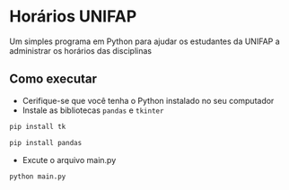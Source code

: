 # Horários UNIFAP

Um simples programa em Python para ajudar os estudantes da UNIFAP a administrar os horários das disciplinas

## Como executar

* Cerifique-se que você tenha o Python instalado no seu computador
* Instale as bibliotecas `pandas` e `tkinter`

```bash
pip install tk
```

```bash
pip install pandas
```

* Excute o arquivo main.py
 
```bash
python main.py
```
